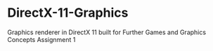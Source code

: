 # DirectX-11-Graphics
Graphics renderer in DirectX 11 built for Further Games and Graphics Concepts Assignment 1
